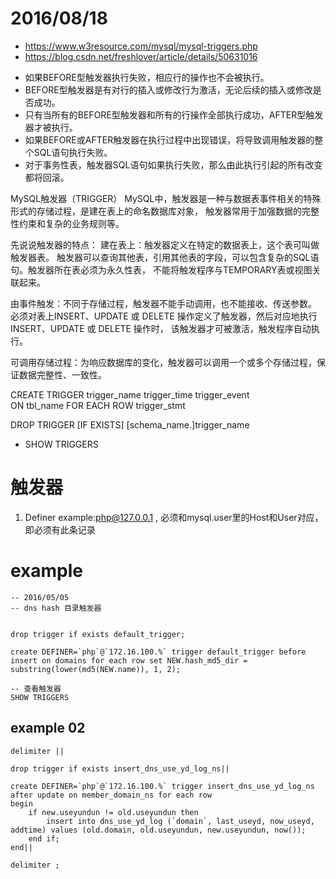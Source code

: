 2016/08/18
==========
* https://www.w3resource.com/mysql/mysql-triggers.php
* https://blog.csdn.net/freshlover/article/details/50631016

- 如果BEFORE型触发器执行失败，相应行的操作也不会被执行。
-  BEFORE型触发器是有对行的插入或修改行为激活，无论后续的插入或修改是否成功。
-  只有当所有的BEFORE型触发器和所有的行操作全部执行成功，AFTER型触发器才被执行。
-  如果BEFORE或AFTER触发器在执行过程中出现错误，将导致调用触发器的整个SQL语句执行失败。
-  对于事务性表，触发器SQL语句如果执行失败，那么由此执行引起的所有改变都将回滚。
  
MySQL触发器（TRIGGER）
MySQL中，触发器是一种与数据表事件相关的特殊形式的存储过程，是建在表上的命名数据库对象，
触发器常用于加强数据的完整性约束和复杂的业务规则等。

先说说触发器的特点：
建在表上：触发器定义在特定的数据表上，这个表可叫做触发器表。
触发器可以查询其他表，引用其他表的字段，可以包含复杂的SQL语句。触发器所在表必须为永久性表，
不能将触发程序与TEMPORARY表或视图关联起来。

由事件触发：不同于存储过程，触发器不能手动调用，也不能接收、传送参数。
必须对表上INSERT、UPDATE 或 DELETE 操作定义了触发器，然后对应地执行 INSERT、UPDATE 或 DELETE 操作时，
该触发器才可被激活，触发程序自动执行。

可调用存储过程：为响应数据库的变化，触发器可以调用一个或多个存储过程，保证数据完整性、一致性。

CREATE TRIGGER trigger_name trigger_time trigger_event     
ON tbl_name 
FOR EACH ROW 
trigger_stmt

DROP TRIGGER [IF EXISTS] [schema_name.]trigger_name

* SHOW TRIGGERS

# 触发器
1. Definer example:php@127.0.0.1 , 必须和mysql.user里的Host和User对应，即必须有此条记录

# example

```
-- 2016/05/05
-- dns hash 目录触发器


drop trigger if exists default_trigger; 

create DEFINER=`php`@`172.16.100.%` trigger default_trigger before insert on domains for each row set NEW.hash_md5_dir = substring(lower(md5(NEW.name)), 1, 2);

-- 查看触发器
SHOW TRIGGERS
```

## example 02

```
delimiter ||

drop trigger if exists insert_dns_use_yd_log_ns||

create DEFINER=`php`@`172.16.100.%` trigger insert_dns_use_yd_log_ns after update on member_domain_ns for each row
begin   
	if new.useyundun != old.useyundun then
		insert into dns_use_yd_log (`domain`, last_useyd, now_useyd, addtime) values (old.domain, old.useyundun, new.useyundun, now());
	end if; 
end||

delimiter ;

```


